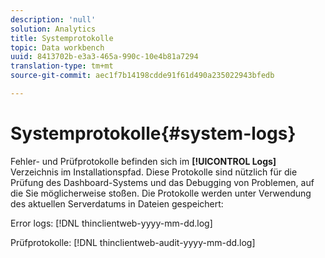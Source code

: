 ```yaml
---
description: 'null'
solution: Analytics
title: Systemprotokolle
topic: Data workbench
uuid: 8413702b-e3a3-465a-990c-10e4b81a7294
translation-type: tm+mt
source-git-commit: aec1f7b14198cdde91f61d490a235022943bfedb

---
```



# Systemprotokolle{#system-logs}

Fehler- und Prüfprotokolle befinden sich im **[!UICONTROL Logs]** Verzeichnis im Installationspfad. Diese Protokolle sind nützlich für die Prüfung des Dashboard-Systems und das Debugging von Problemen, auf die Sie möglicherweise stoßen. Die Protokolle werden unter Verwendung des aktuellen Serverdatums in Dateien gespeichert:

Error logs: [!DNL thinclientweb-yyyy-mm-dd.log]

Prüfprotokolle: [!DNL thinclientweb-audit-yyyy-mm-dd.log]
